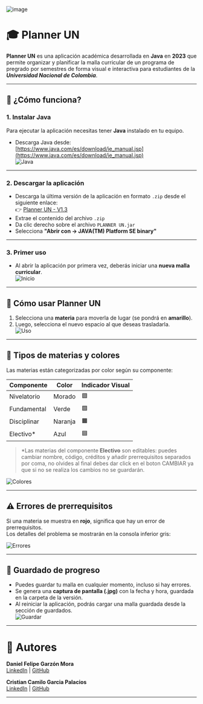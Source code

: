 ![image](https://github.com/user-attachments/assets/c736803a-b1ca-46a0-b881-b2b30ece9a2e)

# 🎓 Planner UN

**Planner UN** es una aplicación académica desarrollada en **Java** en **2023** que permite organizar y planificar la malla curricular de un programa de pregrado por semestres de forma visual e interactiva para estudiantes de la **_Universidad Nacional de Colombia_**.

---

## 🚀 ¿Cómo funciona?

### 1. Instalar Java

Para ejecutar la aplicación necesitas tener **Java** instalado en tu equipo.

- Descarga Java desde: [https://www.java.com/es/download/ie_manual.jsp](https://www.java.com/es/download/ie_manual.jsp)  
  ![Java](https://github.com/user-attachments/assets/a929550c-c575-4b8f-b7db-868841f890c7)

---

### 2. Descargar la aplicación

- Descarga la última versión de la aplicación en formato `.zip` desde el siguiente enlace:  
  👉 [Planner UN - V1.3](https://github.com/DanielGarzon17/Planner-UN/tree/main/PLANNER_UN_V1.3)
- Extrae el contenido del archivo `.zip`
- Da clic derecho sobre el archivo `PLANNER UN.jar`
- Selecciona **"Abrir con → JAVA(TM) Platform SE binary"**

---

### 3. Primer uso

- Al abrir la aplicación por primera vez, deberás iniciar una **nueva malla curricular**.  
  ![Inicio](https://github.com/user-attachments/assets/cf788923-e4a2-401f-8226-412379ced77a)

---

## 🧩 Cómo usar Planner UN

1. Selecciona una **materia** para moverla de lugar (se pondrá en **amarillo**).
2. Luego, selecciona el nuevo espacio al que deseas trasladarla.  
   ![Uso](https://github.com/user-attachments/assets/e968bcc4-3d74-4164-ba9d-0eb360ecada7)

---

## 🎨 Tipos de materias y colores

Las materias están categorizadas por color según su componente:

| Componente      | Color     | Indicador Visual |
|----------------|-----------|------------------|
| Nivelatorio    | Morado    | 🟪               |
| Fundamental    | Verde     | 🟩               |
| Disciplinar    | Naranja   | 🟧               |
| Electivo*      | Azul      | 🟦               |

> *Las materias del componente **Electivo** son editables: puedes cambiar nombre, código, créditos y añadir prerrequisitos separados por coma, no olvides al final debes dar click en el boton CAMBIAR ya que si no se realiza los cambios no se guardarán.

![Colores](https://github.com/user-attachments/assets/e3c2c80a-a613-4932-8163-f361acace7b6)

---

## ⚠️ Errores de prerrequisitos

Si una materia se muestra en **rojo**, significa que hay un error de prerrequisitos.  
Los detalles del problema se mostrarán en la consola inferior gris:

![Errores](https://github.com/user-attachments/assets/c9026d09-dfd7-4ffc-bf80-c2ee478285ed)

---

## 💾 Guardado de progreso

- Puedes guardar tu malla en cualquier momento, incluso si hay errores.
- Se genera una **captura de pantalla (.jpg)** con la fecha y hora, guardada en la carpeta de la versión.
- Al reiniciar la aplicación, podrás cargar una malla guardada desde la sección de guardados.  
  ![Guardar](https://github.com/user-attachments/assets/c69970df-057c-497c-9c3f-35071a8bc399)

---

# 📌 Autores

**Daniel Felipe Garzón Mora**  
[LinkedIn](https://www.linkedin.com/in/dagarzonm) | [GitHub](https://github.com/DanielGarzon17)

**Cristian Camilo Garcia Palacios**  
[LinkedIn](https://www.linkedin.com/in/cristian-camilo-garcía-palacios-6540b8267) | [GitHub](https://github.com/CristianCamiloGarciaPalacios)


---


